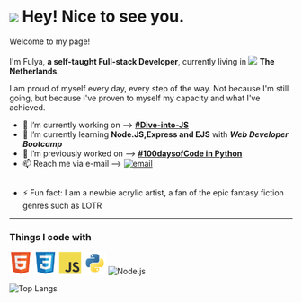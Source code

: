 <h1><img src="https://github.com/FCimendere/FCimendere/assets/65401609/01cb6352-cff1-4a90-8990-cfcae28249d3" width="30"/> Hey! Nice to see you.</h1>

<p>Welcome to my page! </br></br> I'm Fulya, <b>a self-taught Full-stack Developer</b>, currently living in <img src="https://github.com/FCimendere/FCimendere/assets/65401609/df4e077b-ade0-4910-ad90-573331efe1ed" width="13"/> <b>The Netherlands</b>.</p>

<p>I am proud of myself every day, every step of the way. Not because I'm still going, but because I've proven to myself my capacity and what I've achieved.</p>

- 🔭 I’m currently working on --> [**#Dive-into-JS**](https://github.com/FCimendere/Dive-into-JS)
- 🌱 I’m currently learning **Node.JS,Express and EJS** with ***<a href="https://www.udemy.com/course/the-web-developer-bootcamp/" style="text-decoration: none">Web Developer Bootcamp</a>*** 
- 🔭 I’m previously worked on -->  [**#100daysofCode in Python**](https://github.com/FCimendere/100-Days-of-Code-Python)
- 📫 Reach me via e-mail --> <table class="button"><a href="mailto: fulyacoskun.87@gmail.com" target="_blank"><img alt="email" src="https://github.com/FCimendere/FCimendere/assets/65401609/837f5dad-00a8-45af-8160-75a512e97dd6"/></a></table>
- ⚡ Fun fact: I am a newbie acrylic artist, a fan of the epic fantasy fiction genres such as LOTR
<hr>
<h3>Things I code with</h3>
<span>
  <img src="https://raw.githubusercontent.com/devicons/devicon/55609aa5bd817ff167afce0d965585c92040787a/icons/html5/html5-original.svg" width="40"/>
  <img src="https://raw.githubusercontent.com/devicons/devicon/55609aa5bd817ff167afce0d965585c92040787a/icons/css3/css3-original.svg" width="40" alt="CSS logo"/>
  <img src="https://raw.githubusercontent.com/devicons/devicon/55609aa5bd817ff167afce0d965585c92040787a/icons/javascript/javascript-original.svg" width="40" alt="JS logo"/>
  <img src="https://raw.githubusercontent.com/devicons/devicon/55609aa5bd817ff167afce0d965585c92040787a/icons/python/python-original.svg" width="40" alt="Python logo"/>
  <img src="https://cdn.jsdelivr.net/gh/devicons/devicon@latest/icons/nodejs/nodejs-plain-wordmark.svg" width="45" alt="Node.js"/>
          
          
  
</span>

![Top Langs](https://github-readme-stats.vercel.app/api/top-langs/?username=FCimendere&hide=TeX&layout=compact)

